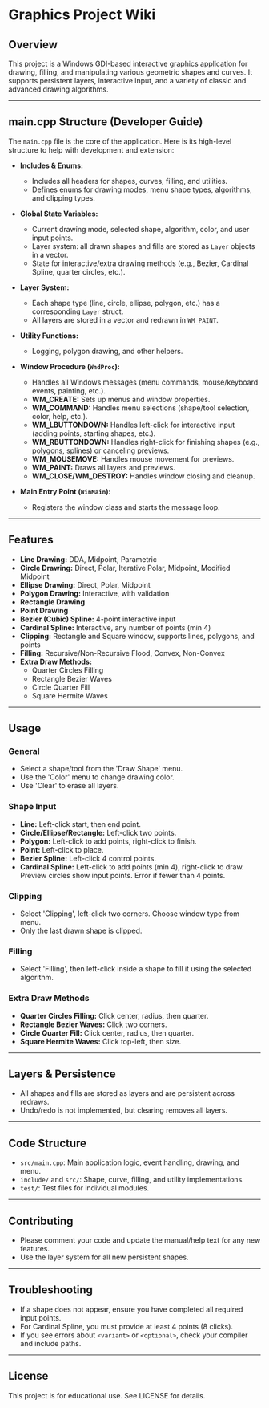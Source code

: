 # Graphics Project Wiki

## Overview
This project is a Windows GDI-based interactive graphics application for drawing, filling, and manipulating various geometric shapes and curves. It supports persistent layers, interactive input, and a variety of classic and advanced drawing algorithms.

---

## main.cpp Structure (Developer Guide)

The `main.cpp` file is the core of the application. Here is its high-level structure to help with development and extension:

- **Includes & Enums:**
  - Includes all headers for shapes, curves, filling, and utilities.
  - Defines enums for drawing modes, menu shape types, algorithms, and clipping types.

- **Global State Variables:**
  - Current drawing mode, selected shape, algorithm, color, and user input points.
  - Layer system: all drawn shapes and fills are stored as `Layer` objects in a vector.
  - State for interactive/extra drawing methods (e.g., Bezier, Cardinal Spline, quarter circles, etc.).

- **Layer System:**
  - Each shape type (line, circle, ellipse, polygon, etc.) has a corresponding `Layer` struct.
  - All layers are stored in a vector and redrawn in `WM_PAINT`.

- **Utility Functions:**
  - Logging, polygon drawing, and other helpers.

- **Window Procedure (`WndProc`):**
  - Handles all Windows messages (menu commands, mouse/keyboard events, painting, etc.).
  - **WM_CREATE:** Sets up menus and window properties.
  - **WM_COMMAND:** Handles menu selections (shape/tool selection, color, help, etc.).
  - **WM_LBUTTONDOWN:** Handles left-click for interactive input (adding points, starting shapes, etc.).
  - **WM_RBUTTONDOWN:** Handles right-click for finishing shapes (e.g., polygons, splines) or canceling previews.
  - **WM_MOUSEMOVE:** Handles mouse movement for previews.
  - **WM_PAINT:** Draws all layers and previews.
  - **WM_CLOSE/WM_DESTROY:** Handles window closing and cleanup.

- **Main Entry Point (`WinMain`):**
  - Registers the window class and starts the message loop.

---

## Features
- **Line Drawing:** DDA, Midpoint, Parametric
- **Circle Drawing:** Direct, Polar, Iterative Polar, Midpoint, Modified Midpoint
- **Ellipse Drawing:** Direct, Polar, Midpoint
- **Polygon Drawing:** Interactive, with validation
- **Rectangle Drawing**
- **Point Drawing**
- **Bezier (Cubic) Spline:** 4-point interactive input
- **Cardinal Spline:** Interactive, any number of points (min 4)
- **Clipping:** Rectangle and Square window, supports lines, polygons, and points
- **Filling:** Recursive/Non-Recursive Flood, Convex, Non-Convex
- **Extra Draw Methods:**
  - Quarter Circles Filling
  - Rectangle Bezier Waves
  - Circle Quarter Fill
  - Square Hermite Waves

---

## Usage
### General
- Select a shape/tool from the 'Draw Shape' menu.
- Use the 'Color' menu to change drawing color.
- Use 'Clear' to erase all layers.

### Shape Input
- **Line:** Left-click start, then end point.
- **Circle/Ellipse/Rectangle:** Left-click two points.
- **Polygon:** Left-click to add points, right-click to finish.
- **Point:** Left-click to place.
- **Bezier Spline:** Left-click 4 control points.
- **Cardinal Spline:** Left-click to add points (min 4), right-click to draw. Preview circles show input points. Error if fewer than 4 points.

### Clipping
- Select 'Clipping', left-click two corners. Choose window type from menu.
- Only the last drawn shape is clipped.

### Filling
- Select 'Filling', then left-click inside a shape to fill it using the selected algorithm.

### Extra Draw Methods
- **Quarter Circles Filling:** Click center, radius, then quarter.
- **Rectangle Bezier Waves:** Click two corners.
- **Circle Quarter Fill:** Click center, radius, then quarter.
- **Square Hermite Waves:** Click top-left, then size.

---

## Layers & Persistence
- All shapes and fills are stored as layers and are persistent across redraws.
- Undo/redo is not implemented, but clearing removes all layers.

---

## Code Structure
- `src/main.cpp`: Main application logic, event handling, drawing, and menu.
- `include/` and `src/`: Shape, curve, filling, and utility implementations.
- `test/`: Test files for individual modules.

---

## Contributing
- Please comment your code and update the manual/help text for any new features.
- Use the layer system for all new persistent shapes.

---

## Troubleshooting
- If a shape does not appear, ensure you have completed all required input points.
- For Cardinal Spline, you must provide at least 4 points (8 clicks).
- If you see errors about `<variant>` or `<optional>`, check your compiler and include paths.

---

## License
This project is for educational use. See LICENSE for details.
